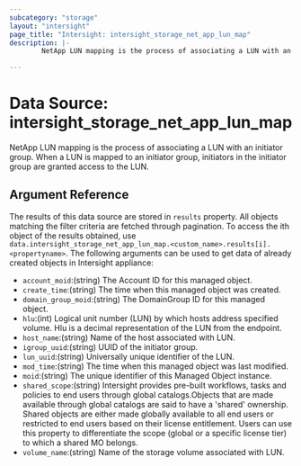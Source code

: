```yaml
---
subcategory: "storage"
layout: "intersight"
page_title: "Intersight: intersight_storage_net_app_lun_map"
description: |-
        NetApp LUN mapping is the process of associating a LUN with an initiator group. When a LUN is mapped to an initiator group, initiators in the initiator group are granted access to the LUN.

---
```


# Data Source: intersight_storage_net_app_lun_map
NetApp LUN mapping is the process of associating a LUN with an initiator group. When a LUN is mapped to an initiator group, initiators in the initiator group are granted access to the LUN.
## Argument Reference
The results of this data source are stored in `results` property.
All objects matching the filter criteria are fetched through pagination.
To access the ith object of the results obtained, use `data.intersight_storage_net_app_lun_map.<custom_name>.results[i].<propertyname>`.
The following arguments can be used to get data of already created objects in Intersight appliance:
* `account_moid`:(string) The Account ID for this managed object. 
* `create_time`:(string) The time when this managed object was created. 
* `domain_group_moid`:(string) The DomainGroup ID for this managed object. 
* `hlu`:(int) Logical unit number (LUN) by which hosts address specified volume. Hlu is a decimal representation of the LUN from the endpoint. 
* `host_name`:(string) Name of the host associated with LUN. 
* `igroup_uuid`:(string) UUID of the initiator group. 
* `lun_uuid`:(string) Universally unique identifier of the LUN. 
* `mod_time`:(string) The time when this managed object was last modified. 
* `moid`:(string) The unique identifier of this Managed Object instance. 
* `shared_scope`:(string) Intersight provides pre-built workflows, tasks and policies to end users through global catalogs.Objects that are made available through global catalogs are said to have a 'shared' ownership. Shared objects are either made globally available to all end users or restricted to end users based on their license entitlement. Users can use this property to differentiate the scope (global or a specific license tier) to which a shared MO belongs. 
* `volume_name`:(string) Name of the storage volume associated with LUN. 
 

